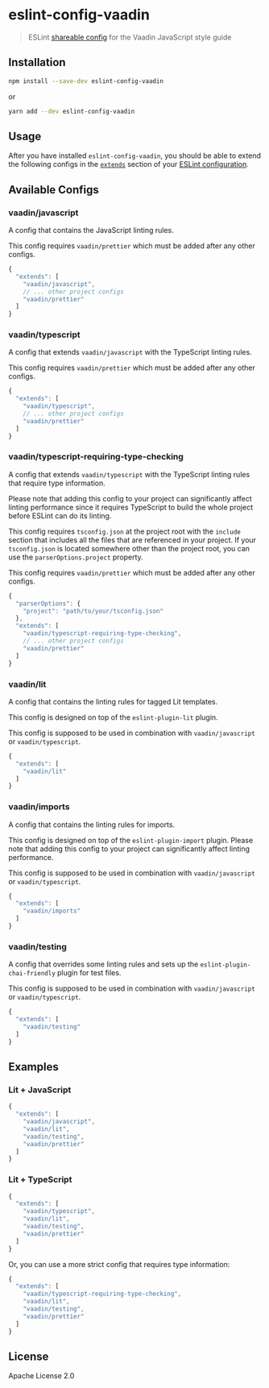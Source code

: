 # eslint-config-vaadin

> ESLint [shareable config](http://eslint.org/docs/developer-guide/shareable-configs.html) for the Vaadin JavaScript style guide

## Installation

```sh
npm install --save-dev eslint-config-vaadin
```

or

```sh
yarn add --dev eslint-config-vaadin
```

## Usage

After you have installed `eslint-config-vaadin`, you should be able to extend the following configs in the [`extends`](http://eslint.org/docs/user-guide/configuring#extending-configuration-files) section of your [ESLint configuration](http://eslint.org/docs/user-guide/configuring).

## Available Configs

### vaadin/javascript

A config that contains the JavaScript linting rules.

This config requires `vaadin/prettier` which must be added after any other configs.

```js
{
  "extends": [
    "vaadin/javascript",
    // ... other project configs
    "vaadin/prettier"
  ]
}
```

### vaadin/typescript

A config that extends `vaadin/javascript` with the TypeScript linting rules.

This config requires `vaadin/prettier` which must be added after any other configs.

```js
{
  "extends": [
    "vaadin/typescript",
    // ... other project configs
    "vaadin/prettier"
  ]
}
```

### vaadin/typescript-requiring-type-checking

A config that extends `vaadin/typescript` with the TypeScript linting rules that require type information.

Please note that adding this config to your project can significantly affect linting performance since it requires TypeScript to build the whole project before ESLint can do its linting.

This config requires `tsconfig.json` at the project root with the `include` section that includes all the files that are referenced in your project. If your `tsconfig.json` is located somewhere other than the project root, you can use the `parserOptions.project` property.

This config requires `vaadin/prettier` which must be added after any other configs.

```js
{
  "parserOptions": {
    "project": "path/to/your/tsconfig.json"
  },
  "extends": [
    "vaadin/typescript-requiring-type-checking",
    // ... other project configs
    "vaadin/prettier"
  ]
}
```

### vaadin/lit

A config that contains the linting rules for tagged Lit templates.

This config is designed on top of the `eslint-plugin-lit` plugin.

This config is supposed to be used in combination with `vaadin/javascript` or `vaadin/typescript`.

```js
{
  "extends": [
    "vaadin/lit"
  ]
}
```

### vaadin/imports

A config that contains the linting rules for imports.

This config is designed on top of the `eslint-plugin-import` plugin. Please note that adding this config to your project can significantly affect linting performance.

This config is supposed to be used in combination with `vaadin/javascript` or `vaadin/typescript`.

```js
{
  "extends": [
    "vaadin/imports"
  ]
}
```

### vaadin/testing

A config that overrides some linting rules and sets up the `eslint-plugin-chai-friendly` plugin for test files.

This config is supposed to be used in combination with `vaadin/javascript` or `vaadin/typescript`.

```js
{
  "extends": [
    "vaadin/testing"
  ]
}
```

## Examples

### Lit + JavaScript

```js
{
  "extends": [
    "vaadin/javascript",
    "vaadin/lit",
    "vaadin/testing",
    "vaadin/prettier"
  ]
}
```

### Lit + TypeScript

```js
{
  "extends": [
    "vaadin/typescript",
    "vaadin/lit",
    "vaadin/testing",
    "vaadin/prettier"
  ]
}
```

Or, you can use a more strict config that requires type information:

```js
{
  "extends": [
    "vaadin/typescript-requiring-type-checking",
    "vaadin/lit",
    "vaadin/testing",
    "vaadin/prettier"
  ]
}
```

## License

Apache License 2.0
